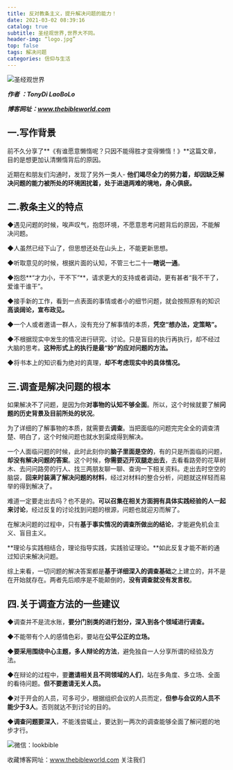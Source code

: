 ```yaml
---
title: 反对教条主义，提升解决问题的能力！
date: 2021-03-02 08:39:16
catalog: true
subtitle: 圣经观世界,世界大不同。
header-img: “logo.jpg”
top: false
tags: 解决问题
categories: 信仰与生活
---
```


![圣经观世界](https://s3.ax1x.com/2021/02/20/y4hkB4.md.jpg)

***作者 ：TonyDi LaoBoLo***

***博客网址：www.thebibleworld.com*** 



## 一.写作背景



前不久分享了**《有谁愿意懒惰呢？只因不能得胜才变得懒惰！》**这篇文章，目的是想更加认清懒惰背后的原因。



近期在和朋友们沟通时，发现了另外一类人- **他们竭尽全力的努力着，却因缺乏解决问题的能力被所处的环境困扰着，处于进退两难的境地，身心俱疲。**



## 二.教条主义的特点



◆遇见问题的时候，唉声叹气，抱怨环境，不愿意思考问题背后的原因，不能解决问题。



◆人虽然已经下山了，但思想还处在山头上，不能更新思想。



◆听取意见的时候，根据片面的认知，不管三七二十一**瞎说一通**。



◆抱怨**“才力小，干不下”**，请求更大的支持或者调动，更有甚者“我不干了，爱谁干谁干”。



◆接手新的工作，看到一点表面的事情或者小的细节问题，就会按照原有的知识**高谈阔论，宣布政见。**



◆一个人或者邀请一群人，没有充分了解事情的本质，**凭空“想办法，定策略”。**



◆不根据现实中发生的情况进行研究、讨论。只是盲目的执行再执行，却不经过大脑的思考。**这种形式上的执行是最“妙”的应对问题的方法。**



◆将书本上的知识看为绝对的真理，**却不考虑现实中的具体情况。**



## 三.调查是解决问题的根本



如果解决不了问题，是因为你**对事物的认知不够全面**。所以，这个时候就要了解**问题的历史背景及目前所处的状况**。



为了详细的了解事物的本质，就需要去**调查**。当把面临的问题完完全全的调查清楚、明白了，这个时候问题也就水到渠成得到解决。



一个人面临问题的时候，此时此刻你的**脑子里面是空的**，有的只是所面临的问题，**却没有解决问题的答案**。这个时候，**你需要迈开双腿走出去**，去看看路旁的花草树木、去问问路旁的行人、找三两朋友聊一聊、查询一下相关资料。走出去时空空的脑袋，**回来时装满了解决问题的材料**，经过对材料的整合分析，问题就这样轻而易举的得到解决了。



难道一定要走出去吗？也不是的。**可以召集在相关方面拥有具体实践经验的人一起来讨论**，经过反复的讨论找到问题的根源，问题也就迎刃而解了。



在解决问题的过程中，只有**基于事实情况的调查所做出的结论**，才能避免机会主义、盲目主义。



**理论与实践相结合，理论指导实践，实践验证理论。**如此反复才能不断的通过知识来解决问题。



综上来看，一切问题的解决答案都是**基于详细深入的调查基础**之上建立的，并不是在开始就存在。两者先后顺序是不能颠倒的，**没有调查就没有发言权**。





## 四.关于调查方法的一些建议

◆调查并不是流水账，**要分门别类的进行划分，深入到各个领域进行调查。**



◆不能带有个人的感情色彩，要站在**公平公正的立场。**



**◆要采用围绕中心主题，多人辩论的方法**，避免独自一人分享所谓的经验及方法。



◆在辩论的过程中，要**邀请相关且不同领域的人们**，站在多角度、多立场、全面的看待问题。**但不要邀请无关人员。**



◆对于开会的人员，可多可少，根据组织会议的人员而定，**但参与会议的人员不能少于3人**。否则就达不到讨论的目的。



◆**调查问题要深入**，不能浅尝辄止，要达到一两次的调查能够全面了解问题的地步才行。



![微信：lookbible](https://s3.ax1x.com/2021/02/20/y4hAHJ.jpg)

收藏博客网址：www.thebibleworld.com 关注我们